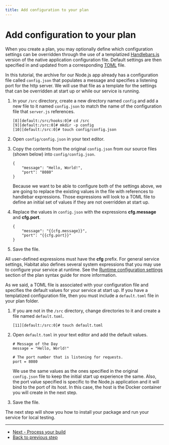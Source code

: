 ```yaml
---
title: Add configuration to your plan
---
```


# Add configuration to your plan
When you create a plan, you may optionally define which configuration settings can be overridden through the use of a templatized [Handlebars.js](http://handlebarsjs.com) version of the native application configuration file. Default settings are then specified in and updated from a corresponding [TOML](https://github.com/toml-lang/toml) file.  

In this tutorial, the archive for our Node.js app already has a configuration file called `config.json` that populates a message and specifies a listening port for the http server. We will use that file as a template for the settings that can be overridden at start up or while our service is running.

1. In your `/src` directory, create a new directory named `config` and add a new file to it named `config.json` to match the name of the configuration file that `server.js` references.

       [8][default:/src/hooks:0]# cd /src
       [9][default:/src:0]# mkdir -p config
       [10][default:/src:0]# touch config/config.json

2. Open `config/config.json` in your text editor.
3. Copy the contents from the original `config.json` from our source files (shown below) into `config/config.json`.

       {
           "message": "Hello, World!",
           "port": "8080"
       }

    Because we want to be able to configure both of the settings above, we are going to replace the existing values in the file with references to handlebar expressions. Those expressions will look to a TOML file to define an initial set of values if they are not overridden at start up.

4. Replace the values in `config.json` with the expressions **cfg.message** and **cfg.port**.

       {
           "message": "{{cfg.message}}",
           "port": "{{cfg.port}}"
       }

5. Save the file.

All user-defined expressions must have the **cfg** prefix. For general service settings, Habitat also defines several system expressions that you may use to configure your service at runtime. See the [Runtime configuration settings](/docs/reference/plan-syntax#runtime-configuration-settings) section of the plan syntax guide for more information.

As we said, a TOML file is associated with your configuration file and specifies the default values for your service at start up. If you have a templatized configuration file, then you must include a `default.toml` file in your plan folder.

1. If you are not in the `/src` directory, change directories to it and create a file named `default.toml`.

       [11][default:/src:0]# touch default.toml

2. Open `default.toml` in your text editor and add the default values.

       # Message of the Day
       message = "Hello, World!"

       # The port number that is listening for requests.
       port = 8080

    We use the same values as the ones specified in the original `config.json` file to keep the initial start up experience the same. Also, the port value specified is specific to the Node.js application and it will bind to the port of its host. In this case, the host is the Docker container you will create in the next step.

3. Save the file.

The next step will show you how to install your package and run your service for local testing.

<hr>
<ul class="main-content--button-nav">
  <li><a href="/tutorials/getting-started-process-build" class="button cta">Next - Process your build</a></li>
  <li><a href="/tutorials/getting-started-add-hooks/">Back to previous step</a></li>
</ul>
